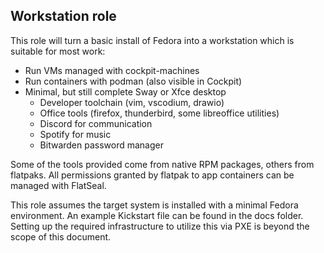 ## Workstation role
This role will turn a basic install of Fedora into a workstation which is suitable for most work:

  * Run VMs managed with cockpit-machines
  * Run containers with podman (also visible in Cockpit)
  * Minimal, but still complete Sway or Xfce desktop
    * Developer toolchain (vim, vscodium, drawio)
    * Office tools (firefox, thunderbird, some libreoffice utilities)
    * Discord for communication
    * Spotify for music
    * Bitwarden password manager

Some of the tools provided come from native RPM packages, others from flatpaks.
All permissions granted by flatpak to app containers can be managed with FlatSeal.

This role assumes the target system is installed with a minimal Fedora environment. An example Kickstart
file can be found in the docs folder. Setting up the required infrastructure to utilize this via PXE is
beyond the scope of this document.
